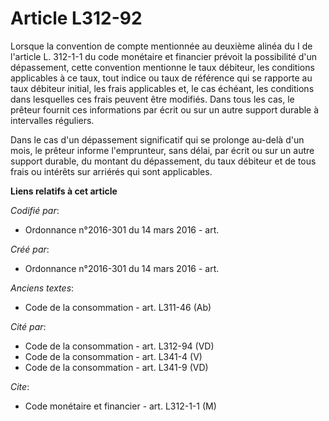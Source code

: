 # Article L312-92

Lorsque la convention de compte mentionnée au deuxième alinéa du I de l'article L. 312-1-1 du code monétaire et financier
prévoit la possibilité d'un dépassement, cette convention mentionne le taux débiteur, les conditions applicables à ce taux,
tout indice ou taux de référence qui se rapporte au taux débiteur initial, les frais applicables et, le cas échéant, les
conditions dans lesquelles ces frais peuvent être modifiés. Dans tous les cas, le prêteur fournit ces informations par écrit
ou sur un autre support durable à intervalles réguliers.

Dans le cas d'un dépassement significatif qui se prolonge au-delà d'un mois, le prêteur informe l'emprunteur, sans délai, par
écrit ou sur un autre support durable, du montant du dépassement, du taux débiteur et de tous frais ou intérêts sur arriérés
qui sont applicables.

**Liens relatifs à cet article**

_Codifié par_:

  - Ordonnance n°2016-301 du 14 mars 2016 - art.

_Créé par_:

  - Ordonnance n°2016-301 du 14 mars 2016 - art.

_Anciens textes_:

  - Code de la consommation - art. L311-46 (Ab)

_Cité par_:

  - Code de la consommation - art. L312-94 (VD)
  - Code de la consommation - art. L341-4 (V)
  - Code de la consommation - art. L341-9 (VD)

_Cite_:

  - Code monétaire et financier - art. L312-1-1 (M)
